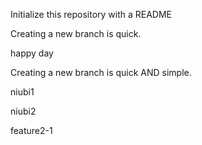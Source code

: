 Initialize this repository with a README

Creating a new branch is quick.

happy day

Creating a new branch is quick AND simple.

niubi1

niubi2

feature2-1
